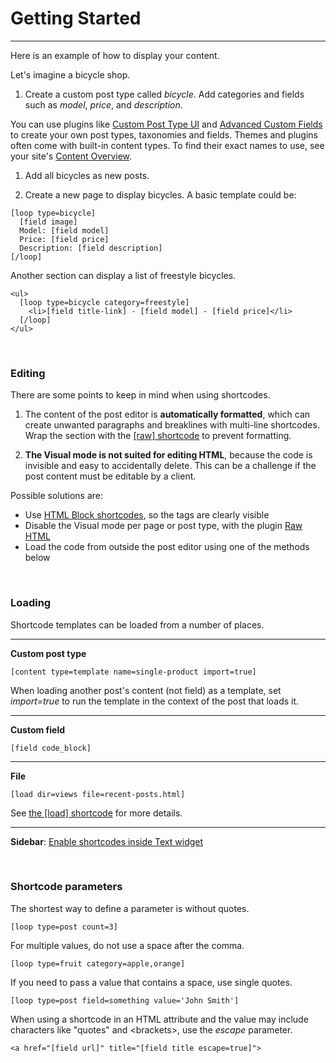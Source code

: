 
# Getting Started

---

Here is an example of how to display your content.

Let's imagine a bicycle shop.

1. Create a custom post type called *bicycle*. Add categories and fields such as *model*, *price*, and *description*.

  You can use plugins like [Custom Post Type UI](https://wordpress.org/plugins/custom-post-type-ui) and [Advanced Custom Fields](https://wordpress.org/plugins/advanced-custom-fields) to create your own post types, taxonomies and fields. Themes and plugins often come with built-in content types. To find their exact names to use, see your site's [Content Overview](index.php?page=content_overview).

1. Add all bicycles as new posts.

1. Create a new page to display bicycles. A basic template could be:

~~~
[loop type=bicycle]
  [field image]
  Model: [field model]
  Price: [field price]
  Description: [field description]
[/loop]
~~~

Another section can display a list of freestyle bicycles.

~~~
<ul>
  [loop type=bicycle category=freestyle]
    <li>[field title-link] - [field model] - [field price]</li>
  [/loop]
</ul>
~~~

&nbsp;

### Editing

There are some points to keep in mind when using shortcodes.

1. The content of the post editor is **automatically formatted**, which can create unwanted paragraphs and breaklines with multi-line shortcodes. Wrap the section with the [[raw] shortcode](options-general.php?page=ccs_reference&tab=raw) to prevent formatting.

1. **The Visual mode is not suited for editing HTML**, because the code is invisible and easy to accidentally delete. This can be a challenge if the post content must be editable by a client.

  Possible solutions are:

  - Use [HTML Block shortcodes](options-general.php?page=ccs_reference&tab=block), so the tags are clearly visible
  - Disable the Visual mode per page or post type, with the plugin [Raw HTML](http://wordpress.org/plugins/raw-html)
  - Load the code from outside the post editor using one of the methods below

&nbsp;

### Loading

Shortcode templates can be loaded from a number of places.

---

**Custom post type**

~~~
[content type=template name=single-product import=true]
~~~

When loading another post's content (not field) as a template, set *import=true* to run the template in the context of the post that loads it.

---

**Custom field**

~~~
[field code_block]
~~~

---

**File**

~~~
[load dir=views file=recent-posts.html]
~~~

See [the [load] shortcode](options-general.php?page=ccs_reference&tab=load) for more details.

---

**Sidebar**: [Enable shortcodes inside Text widget](options-general.php?page=ccs_reference&tab=settings)

&nbsp;

### Shortcode parameters

The shortest way to define a parameter is without quotes.

~~~
[loop type=post count=3]
~~~

For multiple values, do not use a space after the comma.

~~~
[loop type=fruit category=apple,orange]
~~~


If you need to pass a value that contains a space, use single quotes.

~~~
[loop type=post field=something value='John Smith']
~~~

When using a shortcode in an HTML attribute and the value may include characters like "quotes" and &lt;brackets&gt;, use the *escape* parameter.

~~~
<a href="[field url]" title="[field title escape=true]">
~~~
